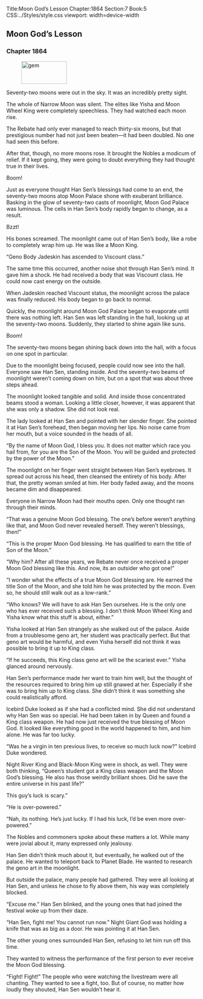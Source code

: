 Title:Moon God’s Lesson 
Chapter:1864 
Section:7 
Book:5 
CSS:../Styles/style.css 
viewport: width=device-width
  
## Moon God’s Lesson
### Chapter 1864 
<figure>
	<img src="../Images/gem.gif" alt="gem" id="gem" width="120" height="60" />
</figure>
  

  
  Seventy-two moons were out in the sky. It was an incredibly pretty sight.

The whole of Narrow Moon was silent. The elites like Yisha and Moon Wheel King were completely speechless. They had watched each moon rise.

The Rebate had only ever managed to reach thirty-six moons, but that prestigious number had not just been beaten—it had been doubled. No one had seen this before.

After that, though, no more moons rose. It brought the Nobles a modicum of relief. If it kept going, they were going to doubt everything they had thought true in their lives.

Boom!

Just as everyone thought Han Sen’s blessings had come to an end, the seventy-two moons atop Moon Palace shone with exuberant brilliance. Basking in the glow of seventy-two casts of moonlight, Moon God Palace was luminous. The cells in Han Sen’s body rapidly began to change, as a result.

Bzzt!

His bones screamed. The moonlight came out of Han Sen’s body, like a robe to completely wrap him up. He was like a Moon King.

“Geno Body Jadeskin has ascended to Viscount class.”

The same time this occurred, another noise shot through Han Sen’s mind. It gave him a shock. He had received a body that was Viscount class. He could now cast energy on the outside.

When Jadeskin reached Viscount status, the moonlight across the palace was finally reduced. His body began to go back to normal.

Quickly, the moonlight around Moon God Palace began to evaporate until there was nothing left. Han Sen was left standing in the hall, looking up at the seventy-two moons. Suddenly, they started to shine again like suns.

Boom!

The seventy-two moons began shining back down into the hall, with a focus on one spot in particular.

Due to the moonlight being focused, people could now see into the hall. Everyone saw Han Sen, standing inside. And the seventy-two beams of moonlight weren’t coming down on him, but on a spot that was about three steps ahead.

The moonlight looked tangible and solid. And inside those concentrated beams stood a woman. Looking a little closer, however, it was apparent that she was only a shadow. She did not look real.

The lady looked at Han Sen and pointed with her slender finger. She pointed it at Han Sen’s forehead, then began moving her lips. No noise came from her mouth, but a voice sounded in the heads of all.

“By the name of Moon God, I bless you. It does not matter which race you hail from, for you are the Son of the Moon. You will be guided and protected by the power of the Moon.”

The moonlight on her finger went straight between Han Sen’s eyebrows. It spread out across his head, then cleansed the entirety of his body. After that, the pretty woman smiled at him. Her body faded away, and the moons became dim and disappeared.

Everyone in Narrow Moon had their mouths open. Only one thought ran through their minds.

“That was a genuine Moon God blessing. The one’s before weren’t anything like that, and Moon God never revealed herself. They weren’t blessings, then!”

“This is the proper Moon God blessing. He has qualified to earn the title of Son of the Moon.”

“Why him? After all these years, we Rebate never once received a proper Moon God blessing like this. And now, its an outsider who got one!”

“I wonder what the effects of a true Moon God blessing are. He earned the title Son of the Moon, and she told him he was protected by the moon. Even so, he should still walk out as a low-rank.”

“Who knows? We will have to ask Han Sen ourselves. He is the only one who has ever received such a blessing. I don’t think Moon Wheel King and Yisha know what this stuff is about, either.”

Yisha looked at Han Sen strangely as she walked out of the palace. Aside from a troublesome geno art, her student was practically perfect. But that geno art would be harmful, and even Yisha herself did not think it was possible to bring it up to King class.

“If he succeeds, this King class geno art will be the scariest ever.” Yisha glanced around nervously.

Han Sen’s performance made her want to train him well, but the thought of the resources required to bring him up still gnawed at her. Especially if she was to bring him up to King class. She didn’t think it was something she could realistically afford.

Icebird Duke looked as if she had a conflicted mind. She did not understand why Han Sen was so special. He had been taken in by Queen and found a King class weapon. He had now just received the true blessing of Moon God. It looked like everything good in the world happened to him, and him alone. He was far too lucky.

“Was he a virgin in ten previous lives, to receive so much luck now?” Icebird Duke wondered.

Night River King and Black-Moon King were in shock, as well. They were both thinking, “Queen’s student got a King class weapon and the Moon God’s blessing. He also has those weirdly brilliant shoes. Did he save the entire universe in his past life?”

This guy’s luck is scary.”

“He is over-powered.”

“Nah, its nothing. He’s just lucky. If I had his luck, I’d be even more over-powered.”

The Nobles and commoners spoke about these matters a lot. While many were jovial about it, many expressed only jealousy.

Han Sen didn’t think much about it, but eventually, he walked out of the palace. He wanted to teleport back to Planet Blade. He wanted to research the geno art in the moonlight.

But outside the palace, many people had gathered. They were all looking at Han Sen, and unless he chose to fly above them, his way was completely blocked.

“Excuse me.” Han Sen blinked, and the young ones that had joined the festival woke up from their daze.

“Han Sen, fight me! You cannot run now.” Night Giant God was holding a knife that was as big as a door. He was pointing it at Han Sen.

The other young ones surrounded Han Sen, refusing to let him run off this time.

They wanted to witness the performance of the first person to ever receive the Moon God blessing.

“Fight! Fight!” The people who were watching the livestream were all chanting. They wanted to see a fight, too. But of course, no matter how loudly they shouted, Han Sen wouldn’t hear it.
